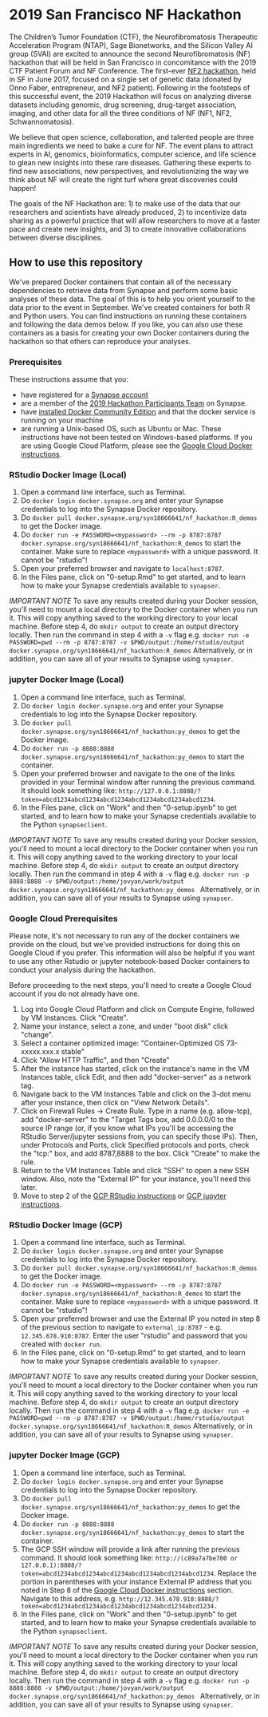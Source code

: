 # 2019 San Francisco NF Hackathon

The Children’s Tumor Foundation (CTF), the Neurofibromatosis Therapeutic Acceleration Program (NTAP), Sage Bionetworks, and the Silicon Valley AI group (SVAI) are excited to announce the second Neurofibromatosis (NF) hackathon that will be held in San Francisco in concomitance with the 2019 CTF Patient Forum and NF Conference.  The first-ever [NF2 hackathon](https://sv.ai/hackathon), held in SF in June 2017, focused on a single set of genetic data (donated by Onno Faber, entrepreneur, and NF2 patient). Following in the footsteps of this successful event, the 2019 Hackathon will focus on analyzing diverse datasets including genomic, drug screening, drug-target association, imaging, and other data for all the three conditions of NF (NF1, NF2, Schwannomatosis).
 
We believe that open science, collaboration, and talented people are three main ingredients we need to bake a cure for NF. The event plans to attract experts in AI, genomics, bioinformatics, computer science, and life science to glean new insights into these rare diseases.  Gathering these experts to find new associations, new perspectives, and revolutionizing the way we think about NF will create the right turf where great discoveries could happen! 
 
The goals of the NF Hackathon are: 1) to make use of the data that our researchers and scientists have already produced, 2) to incentivize data sharing as a powerful practice that will allow researchers to move at a faster pace and create new insights, and 3) to create innovative collaborations between diverse disciplines.

## How to use this repository

We've prepared Docker containers that contain all of the necessary dependencies to retrieve data from Synapse and perform some basic analyses of these data. The goal of this is to help you orient yourself to the data prior to the event in September.
We've created containers for both R and Python users. You can find instructions on running these containers and following the data demos below. 
If you like, you can also use these containers as a basis for creating your own Docker containers during the hackathon so that others can reproduce your analyses.

### Prerequisites 

These instructions assume that you:
* have registered for a [Synapse account](https://www.synapse.org/#!RegisterAccount:0) 
* are a member of the [2019 Hackathon Participants Team](https://www.synapse.org/#!Team:3389360) on Synapse. 
* have [installed Docker Community Edition](https://docs.docker.com/v17.12/install/) and that the docker service is running on your machine
* are running a Unix-based OS, such as Ubuntu or Mac. These instructions have not been tested on Windows-based platforms. If you are using Google Cloud Platform, please see the [Google Cloud Docker instructions](#google-cloud).

### RStudio Docker Image (Local)

1. Open a command line interface, such as Terminal. 
2. Do `docker login docker.synapse.org` and enter your Synapse credentials to log into the Synapse Docker repository.
3. Do `docker pull docker.synapse.org/syn18666641/nf_hackathon:R_demos` to get the Docker image. 
4. Do `docker run -e PASSWORD=<mypassword> --rm -p 8787:8787 docker.synapse.org/syn18666641/nf_hackathon:R_demos` to start the container. Make sure to replace `<mypassword>` with a unique password. It cannot be "rstudio"!
5. Open your preferred browser and navigate to `localhost:8787`. 
6. In the Files pane, click on "0-setup.Rmd" to get started, and to learn how to make your Synapse credentials available to `synapser`. 

*IMPORTANT NOTE* To save any results created during your Docker session, you'll need to mount a local directory to the Docker container when you run it. This will copy anything saved to the working directory to your local machine. Before step 4, do `mkdir output` to create an output directory locally. Then run the command in step 4 with a `-v` flag e.g. `docker run -e PASSWORD=pwd --rm -p 8787:8787 -v $PWD/output:/home/rstudio/output docker.synapse.org/syn18666641/nf_hackathon:R_demos` Alternatively, or in addition, you can save all of your results to Synapse using `synapser`.

### jupyter Docker Image (Local)

1. Open a command line interface, such as Terminal. 
2. Do `docker login docker.synapse.org` and enter your Synapse credentials to log into the Synapse Docker repository.
3. Do `docker pull docker.synapse.org/syn18666641/nf_hackathon:py_demos` to get the Docker image. 
4. Do `docker run -p 8888:8888 docker.synapse.org/syn18666641/nf_hackathon:py_demos` to start the container.
5. Open your preferred browser and navigate to the one of the links provided in your Terminal window after running the previous command. It should look something like: `http://127.0.0.1:8888/?token=abcd1234abcd1234abcd1234abcd1234abcd1234abcd1234`. 
6. In the Files pane, click on "Work" and then "0-setup.ipynb" to get started, and to learn how to make your Synapse credentials available to the Python `synapseclient`. 

*IMPORTANT NOTE* To save any results created during your Docker session, you'll need to mount a local directory to the Docker container when you run it. This will copy anything saved to the working directory to your local machine. Before step 4, do `mkdir output` to create an output directory locally. Then run the command in step 4 with a `-v` flag e.g. `docker run -p 8888:8888 -v $PWD/output:/home/jovyan/work/output docker.synapse.org/syn18666641/nf_hackathon:py_demos
` Alternatively, or in addition, you can save all of your results to Synapse using `synapser`.

### Google Cloud Prerequisites 

Please note, it's not necessary to run any of the docker containers we provide on the cloud, but we've provided instructions for doing this on Google Cloud if you prefer. This information will also be helpful if you want to use any other Rstudio or jupyter notebook-based Docker containers to conduct your analysis during the hackathon. 

Before proceeding to the next steps, you'll need to create a Google Cloud account if you do not already have one. 

1. Log into Google Cloud Platform and click on Compute Engine, followed by VM Instances. Click "Create". 
2. Name your instance, select a zone, and under "boot disk" click "change". 
3. Select a container optimized image: "Container-Optimized OS 73-xxxxx.xxx.x stable" 
4. Click "Allow HTTP Traffic", and then "Create"
5. After the instance has started, click on the instance's name in the VM Instances table, click Edit, and then add "docker-server" as a network tag. 
6. Navigate back to the VM Instances Table and click on the 3-dot menu after your instance, then click on "View Network Details". 
7. Click on Firewall Rules -> Create Rule. Type in a name (e.g. allow-tcp), add "docker-server" to the "Target Tags box, add 0.0.0.0/0 to the source IP range (or, if you know what IPs you'll be accessing the RStudio Server/jupyter sessions from, you can specify those IPs). Then, under Protocols and Ports, click Specified protocols and ports, check the "tcp:" box, and add 8787,8888 to the box. Click "Create" to make the rule. 
8. Return to the VM Instances Table and click "SSH" to open a new SSH window. Also, note the "External IP" for your instance, you'll need this later. 
9. Move to step 2 of the [GCP RStudio instructions](#rstudio-docker-image-gcp) or [GCP jupyter instructions](#jupyter-docker-image-gcp).

### RStudio Docker Image (GCP)

1. Open a command line interface, such as Terminal. 
2. Do `docker login docker.synapse.org` and enter your Synapse credentials to log into the Synapse Docker repository.
3. Do `docker pull docker.synapse.org/syn18666641/nf_hackathon:R_demos` to get the Docker image.
4. Do `docker run -e PASSWORD=<mypassword> --rm -p 8787:8787 docker.synapse.org/syn18666641/nf_hackathon:R_demos` to start the container. Make sure to replace `<mypassword>` with a unique password. It cannot be "rstudio"!
5. Open your preferred browser and use the External IP you noted in step 8 of the previous section to navigate to `external_ip:8787` - e.g. `12.345.678.910:8787`. Enter the user "rstudio" and password that you created with `docker run`.
6. In the Files pane, click on "0-setup.Rmd" to get started, and to learn how to make your Synapse credentials available to `synapser`. 

*IMPORTANT NOTE* To save any results created during your Docker session, you'll need to mount a local directory to the Docker container when you run it. This will copy anything saved to the working directory to your local machine. Before step 4, do `mkdir output` to create an output directory locally. Then run the command in step 4 with a `-v` flag e.g. `docker run -e PASSWORD=pwd --rm -p 8787:8787 -v $PWD/output:/home/rstudio/output docker.synapse.org/syn18666641/nf_hackathon:R_demos` Alternatively, or in addition, you can save all of your results to Synapse using `synapser`.
### jupyter Docker Image (GCP)

1. Open a command line interface, such as Terminal. 
2. Do `docker login docker.synapse.org` and enter your Synapse credentials to log into the Synapse Docker repository.
3. Do `docker pull docker.synapse.org/syn18666641/nf_hackathon:py_demos` to get the Docker image. 
4. Do `docker run -p 8888:8888 docker.synapse.org/syn18666641/nf_hackathon:py_demos` to start the container. 
5. The GCP SSH window will provide a link after running the previous command. It should look something like: `http://(c89a7a7be700 or 127.0.0.1):8888/?token=abcd1234abcd1234abcd1234abcd1234abcd1234abcd1234`. Replace the portion in parentheses with your instance External IP address that you noted in Step 8 of the [Google Cloud Docker instructions](#google-cloud) section. Navigate to this address, e.g. `http://12.345.678.910:8888/?token=abcd1234abcd1234abcd1234abcd1234abcd1234abcd1234.`
6. In the Files pane, click on "Work" and then "0-setup.ipynb" to get started, and to learn how to make your Synapse credentials available to the Python `synapseclient`. 

*IMPORTANT NOTE* To save any results created during your Docker session, you'll need to mount a local directory to the Docker container when you run it. This will copy anything saved to the working directory to your local machine. Before step 4, do `mkdir output` to create an output directory locally. Then run the command in step 4 with a `-v` flag e.g. `docker run -p 8888:8888 -v $PWD/output:/home/jovyan/work/output docker.synapse.org/syn18666641/nf_hackathon:py_demos
` Alternatively, or in addition, you can save all of your results to Synapse using `synapser`.



